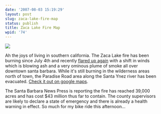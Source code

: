 ```yaml
---
date: '2007-08-03 15:19:29'
layout: post
slug: zaca-lake-fire-map
status: publish
title: Zaca Lake Fire Map
wpid: '74'
---
```


![](/img/viewfromwest027.jpg)

Ah the joys of living in southern california. The Zaca Lake fire has been burning since July 4th and recently [flared up again](http://independent.com/news/2007/aug/03/zaca-fire-explodes/) with a shift in winds which is blowing ash and a very ominous plume of smoke all over downtown santa barbara. While it's still burning in the wilderness areas north of town, the Paradise Road area along the Santa Ynez river has been evacuated. [Check it out on google maps](http://maps.google.com/maps/ms?ie=UTF8&hl=en&msa=0&msid=105524280382284020010.0004351434f7c4b6bb5eb&ll=34.787162,-120.029583&spn=0.137739,0.144711&t=h&z=13&om=1).

The Santa Barbara News Press is reporting the fire has reached 39,000 acres and has cost $43 million thus far to contain. The county supervisors are likely to declare a state of emergency and there is already a health warning in effect. So much for my bike ride this afternoon...


